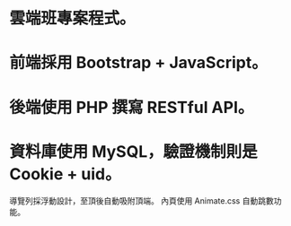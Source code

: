 # 雲端班專案程式。
# 前端採用 Bootstrap + JavaScript。
# 後端使用 PHP 撰寫 RESTful API。
# 資料庫使用 MySQL，驗證機制則是 Cookie + uid。
導覽列採浮動設計，至頂後自動吸附頂端。 
內頁使用 Animate.css 自動跳數功能。
